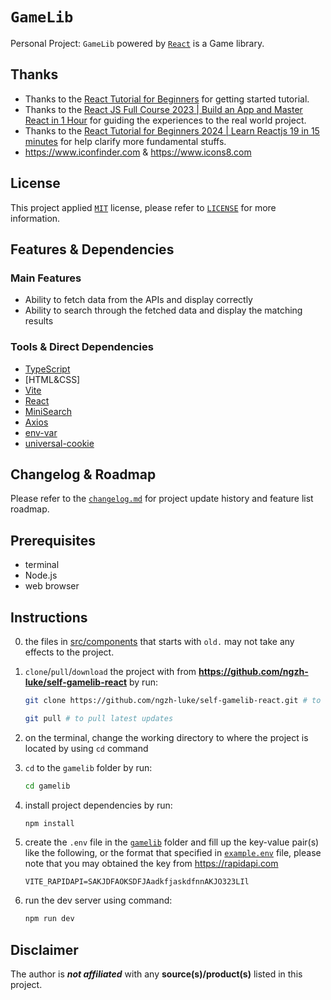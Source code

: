 # `GameLib`

Personal Project: `GameLib` powered by [`React`](https://react.dev/) is a Game library.

## Thanks

- Thanks to the [React Tutorial for Beginners](https://youtu.be/SqcY0GlETPk?si=opdBfZU9vDrOOxjJ) for getting started tutorial.
- Thanks to the [React JS Full Course 2023 | Build an App and Master React in 1 Hour](https://youtu.be/b9eMGE7QtTk?si=KdRpbg9HH3j72oyF) for guiding the experiences to the real world project.
- Thanks to the [React Tutorial for Beginners 2024 | Learn Reactjs 19 in 15 minutes](https://youtu.be/1z-E_KOC2L0?si=d-oK0YRN5Pk5a04E) for help clarify more fundamental stuffs.
- <https://www.iconfinder.com> & <https://www.icons8.com>

## License

This project applied [`MIT`](https://en.wikipedia.org/wiki/MIT_License) license, please refer to [`LICENSE`](LICENSE) for more information.

## Features & Dependencies

### Main Features

- Ability to fetch data from the APIs and display correctly
- Ability to search through the fetched data and display the matching results

### Tools & Direct Dependencies

- [TypeScript](https://www.typescriptlang.org/)
- [HTML&CSS]
- [Vite](https://vitejs.dev/)
- [React](https://react.dev)
- [MiniSearch](https://www.npmjs.com/package/minisearch)
- [Axios](https://www.npmjs.com/package/axios)
- [env-var](https://www.npmjs.com/package/env-var)
- [universal-cookie](https://www.npmjs.com/package/universal-cookie)

## Changelog & Roadmap

Please refer to the [`changelog.md`](changelog_roadmap.md) for project update history and feature list roadmap.

## Prerequisites

- terminal
- Node.js
- web browser

## Instructions

0. the files in [src/components](/gamelib/src/components/) that starts with `old.` may not take any effects to the project.

1. `clone`/`pull`/`download` the project with from __<https://github.com/ngzh-luke/self-gamelib-react>__ by run:

    ```bash
    git clone https://github.com/ngzh-luke/self-gamelib-react.git # to clone

    git pull # to pull latest updates
    ```

2. on the terminal, change the working directory to where the project is located by using `cd` command

3. `cd` to the `gamelib` folder by run:

    ```bash
    cd gamelib
    ```

4. install project dependencies by run:

    ```bash
    npm install
    ```

5. create the `.env` file in the [`gamelib`](gamelib) folder and fill up the key-value pair(s) like the following, or the format that specified in [`example.env`](gamelib/example.env) file, please note that you may obtained the key from <https://rapidapi.com>

    ```.env
    VITE_RAPIDAPI=SAKJDFAOKSDFJAadkfjaskdfnnAKJO323LIl
    ```

6. run the dev server using command:

    ```bash
    npm run dev
    ```

## Disclaimer

The author is *__not affiliated__* with any __source(s)/product(s)__ listed in this project.
